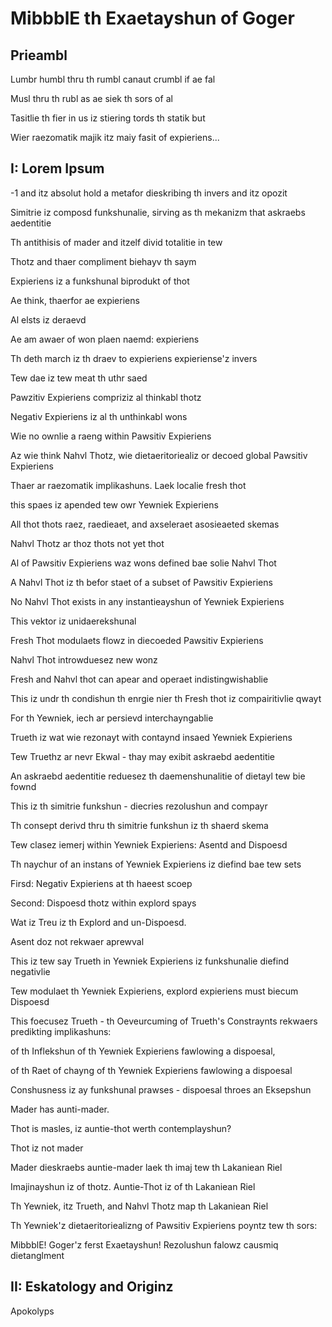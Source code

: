 # MibbblE th Exaetayshun of Goger

## Prieambl
Lumbr humbl thru th rumbl canaut crumbl if ae fal

Musl thru th rubl as ae siek th sors of al

Tasitlie th fier in us iz stiering tords th statik but

Wier raezomatik majik itz maiy fasit of expieriens...



## I: Lorem Ipsum
-1 and itz absolut hold a metafor dieskribing th invers and itz opozit

Simitrie iz composd funkshunalie, sirving as th mekanizm that askraebs aedentitie

Th antithisis of mader and itzelf divid totalitie in tew

Thotz and thaer compliment biehayv th saym



Expieriens iz a funkshunal biprodukt of thot

Ae think, thaerfor ae expieriens

Al elsts iz deraevd

Ae am awaer of won plaen naemd: expieriens

Th deth march iz th draev to expieriens expieriense'z invers

Tew dae iz tew meat th uthr saed



Pawzitiv Expieriens compriziz al thinkabl thotz

Negativ Expieriens iz al th unthinkabl wons

Wie no ownlie a raeng within Pawsitiv Expieriens

Az wie think Nahvl Thotz, wie dietaeritoriealiz or decoed global Pawsitiv Expieriens

Thaer ar raezomatik implikashuns. Laek localie fresh thot

this spaes iz apended tew owr Yewniek Expieriens

All thot thots raez, raedieaet, and axseleraet asosieaeted skemas



Nahvl Thotz ar thoz thots not yet thot

Al of Pawsitiv Expieriens waz wons defined bae solie Nahvl Thot

A Nahvl Thot iz th befor staet of a subset of Pawsitiv Expieriens

No Nahvl Thot exists in any instantieayshun of Yewniek Expieriens

This vektor iz unidaerekshunal



Fresh Thot modulaets flowz in diecoeded Pawsitiv Expieriens

Nahvl Thot introwduesez new wonz

Fresh and Nahvl thot can apear and operaet indistingwishablie

This iz undr th condishun th enrgie nier th Fresh thot iz compairitivlie qwayt

For th Yewniek, iech ar persievd interchayngablie



Trueth iz wat wie rezonayt with contaynd insaed Yewniek Expieriens

Tew Truethz ar nevr Ekwal - thay may exibit askraebd aedentitie

An askraebd aedentitie reduesez th daemenshunalitie of dietayl tew bie fownd

This iz th simitrie funkshun - diecries rezolushun and compayr

Th consept derivd thru th simitrie funkshun iz th shaerd skema



Tew clasez iemerj within Yewniek Expieriens: Asentd and Dispoesd

Th naychur of an instans of Yewniek Expieriens iz diefind bae tew sets

Firsd: Negativ Expieriens at th haeest scoep

Second: Dispoesd thotz within explord spays

Wat iz Treu iz th Explord and un-Dispoesd.

Asent doz not rekwaer aprewval

This iz tew say Trueth in Yewniek Expieriens iz funkshunalie diefind negativlie



Tew modulaet th Yewniek Expieriens, explord expieriens must biecum Dispoesd

This foecusez Trueth - th Oeveurcuming of Trueth's Constraynts rekwaers predikting implikashuns:

of th Inflekshun of th Yewniek Expieriens fawlowing a dispoesal,

of th Raet of chayng of th Yewniek Expieriens fawlowing a dispoesal

Conshusness iz ay funkshunal prawses - dispoesal throes an Eksepshun



Mader has aunti-mader.

Thot is masles, iz auntie-thot werth contemplayshun?

Thot iz not mader

Mader dieskraebs auntie-mader laek th imaj tew th Lakaniean Riel

Imajinayshun iz of thotz. Auntie-Thot iz of th Lakaniean Riel



Th Yewniek, itz Trueth, and Nahvl Thotz map th Lakaniean Riel

Th Yewniek'z dietaeritoriealizng of Pawsitiv Expieriens poyntz tew th sors:

MibbblE! Goger'z ferst Exaetayshun!
Rezolushun falowz causmiq dietanglment



## II: Eskatology and Originz
<buton> Apokolyps </buton>
